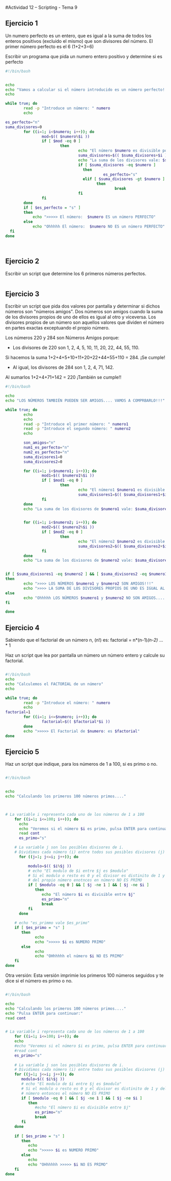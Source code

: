 #Actividad 12 – Scripting - Tema 9

 
## Ejercicio 1
Un numero perfecto es un entero, que es igual a la suma de todos los enteros positivos (excluido el mismo) que son divisores del número. El primer número perfecto es el 6 (1+2+3=6)

Escribir un programa que pida un numero entero positivo y determine si es perfecto

 
```bash
#!/bin/bash


echo
echo "Vamos a calcular si el número introducido es un número perfecto!!!" 
echo

while true; do
        read -p "Introduce un número: " numero
        echo

es_perfecto="n"
suma_divisores=0
        for ((i=1; i<$numero; i++)); do
                mod=$(( $numero%$i ))
                if [ $mod -eq 0 ] 
                        then
                                echo "El número $numero es divisible por $i"
                                suma_divisores=$(( $suma_divisores+$i ))
                                echo "La suma de los divisores vale: $suma_divisores"
                                if [ $suma_divisores -eq $numero ]
                                  then
                                           es_perfecto="s"
                                  elif [ $suma_divisores -gt $numero ]
                                        then
                                                break
                                fi
                fi
        done
        if [ $es_perfecto = "s" ]
        then
			echo ">>>>> El número:  $numero ES un número PERFECTO"
    	else
			echo "Ohhhhh El número:  $numero NO ES un número PERFECTO"
  fi	
done

 

```

## Ejercicio 2
Escribir un script que determine los 6 primeros números perfectos. 

```bash

```


## Ejercicio 3

Escribir un script que pida dos valores por pantalla y determinar si dichos números son "números amigos". Dos números son amigos cuando la suma de los divisores propios de uno de ellos es igual al otro y viceversa. Los divisores propios de un número son aquellos valores que dividen el número en partes exactas exceptuando el propio número.  

Los números 220 y 284 son Números Amigos porque: 


- Los divisores de 220 son 1, 2, 4, 5, 10, 11, 20, 22, 44, 55, 110.

Si hacemos la suma 1+2+4+5+10+11+20+22+44+55+110 = 284. ¡Se cumple!

- Al igual, los divisores de 284 son 1, 2, 4, 71, 142.

Al sumarlos 1+2+4+71+142 = 220 ¡También se cumple!!


```bash
#!/bin/bash

echo
echo "LOS NÚMEROS TAMBIÉN PUEDEN SER AMIGOS.... VAMOS A COMPRBARLO!!!"

while true; do
        echo
        echo
        read -p "Introduce el primer número: " numero1
        read -p "Introduce el segundo número: " numero2
        echo

        son_amigos="n"
        num1_es_perfecto="n"
        num2_es_perfecto="n"
        suma_divisores1=0
        suma_divisores2=0

        for ((i=1; i<$numero1; i++)); do
                mod1=$(( $numero1%$i ))
                if [ $mod1 -eq 0 ] 
                        then
                                echo "El número1 $numero1 es divisible por $i"
                                suma_divisores1=$(( $suma_divisores1+$i ))
                fi
        done
        echo "La suma de los divisores de $numero1 vale: $suma_divisores1"


        for ((i=1; i<$numero2; i++)); do
                mod2=$(( $numero2%$i ))
                if [ $mod2 -eq 0 ] 
                        then
                                echo "El número2 $numero2 es divisible por $i"
                                suma_divisores2=$(( $suma_divisores2+$i ))
                fi
        done
        echo "La suma de los divisores de $numero2 vale: $suma_divisores2"


if [ $suma_divisores1 -eq $numero2 ] && [ $suma_divisores2 -eq $numero1 ]
then 
        echo ">>>> LOS NÚMEROS $numero1 y $numero2 SON AMIGOS!!!"
        echo ">>>> LA SUMA DE LOS DIVISORES PROPIOS DE UNO ES IGUAL AL OTRO NÚMERO Y VICEVERSA"
else
        echo "Ohhhhh LOS NÚMEROS $numero1 y $numero2 NO SON AMIGOS....." 
fi

done


```

## Ejercicio 4

Sabiendo que el factorial de un número n, (n!) es:
factorial = n*(n-1)*(n-2)* … * 1

Haz un script que lea por pantalla un número un número entero y calcule su factorial. 

```bash

#!/bin/bash
echo
echo "Calculemos el FACTORIAL de un número"
echo

while true; do
        read -p "Introduce el número: " numero
        echo
factorial=1
        for ((i=1; i<=$numero; i++)); do
                factorial=$(( $factorial*$i ))
        done
        echo ">>>>> El Factorial de $numero: es $factorial"
done


```



## Ejercicio 5

Haz un script que indique, para los números de 1 a 100, si es primo o no.  

```bash

#!/bin/bash


echo
echo "Calculando los primeros 100 números primos...."



# La variable i representa cada uno de los números de 1 a 100
    for ((i=1; i<=100; i++)); do
      echo
      echo "Veremos si el número $i es primo, pulsa ENTER para continuar:"
      read cont
      es_primo="s"

    # La variable j son los posibles divisores de i. 
    # Dividimos cada número (i) entre todos sus posibles divisores (j) 
      for ((j=1; j<=i; j++)); do

          modulo=$(( $i%$j ))
          # echo "El modulo de $i entre $j es $modulo"
          # Si el modulo o resto es 0 y el divisor es distinito de 1 y distinto
          # del propio número enotnces en número NO ES PRIMO
          if [ $modulo -eq 0 ] && [ $j -ne 1 ] && [ $j -ne $i ] 
             then 
                echo "El número $i es divisible entre $j"
                es_primo="n"
                break
          fi      
      done
                
    # echo "es_primmo vale $es_primo"     
    if [ $es_primo = "s" ] 
       then
             echo    
             echo ">>>>> $i es NUMERO PRIMO" 
       else 
             echo
             echo "OHhhhhh el número $i NO ES PRIMO"
    fi
done


```


Otra versión:
Esta versión imprimie los primeros 100 números seguidos y te dice si el número es primo o no. 

```bash

#!/bin/bash

echo
echo "Calculando los primeros 100 números primos...."
echo "Pulsa ENTER para continuar:"
read cont


# La variable i representa cada uno de los números de 1 a 100
    for ((i=1; i<=100; i++)); do
    echo
    #echo "Veremos si el número $i es primo, pulsa ENTER para continuar:"
    #read cont
    es_primo="s"
    
    # La variable j son los posibles divisores de i. 
    # Dividimos cada número (i) entre todos sus posibles divisores (j) 
    for ((j=1; j<=i; j++)); do
       modulo=$(( $i%$j ))
       # echo "El modulo de $i entre $j es $modulo"
       # Si el modulo o resto es 0 y el divisor es distinito de 1 y del propio
       # número entonces el número NO ES PRIMO
       if [ $modulo -eq 0 ] && [ $j -ne 1 ] && [ $j -ne $i ] 
          then 
             #echo "El número $i es divisible entre $j"
             es_primo="n"
             break
       fi      
    done
  
    if [ $es_primo = "s" ] 
       then
          echo    
          echo ">>>>> $i es NUMERO PRIMO" 
       else 
          echo
          echo "OHhhhhh >>>>> $i NO ES PRIMO"
    fi
done


```